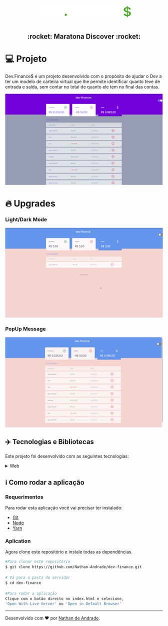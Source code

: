 <div align="center">
    <img src="https://raw.githubusercontent.com/Nathan-Andrade/dev-finance/4cd1e68689d426a9f98da9fc25a85d1691ec94c4/assets/logo.svg" width="300px"/>
</div>

<br />

<h2 align="center">
    :rocket: Maratona Discover :rocket:
</h2>

   

<p align="center">
  
</p>


# :computer: Projeto

 Dev.Finance$ é um projeto desenvolvido com o propósito de ajudar o Dev a ter um modelo de carteira virtual que lhe permite identificar quanto teve de entrada e saída, sem contar no total de quanto ele tem no final das contas.

<p align="center">
  <img src="https://github.com/Nathan-Andrade/dev-finance/blob/master/github-pictures/home.PNG?raw=true" alt="home page">
</p>

# :fire: Upgrades
 <p align="center">
 <h3>Light/Dark Mode</h3>
  <img src="https://github.com/Nathan-Andrade/dev-finance/blob/master/github-pictures/gifDevFinance$.gif?raw=true" alt="light & dark mode">
  <br>
  <h3>PopUp Message</h3>
  <img src="https://github.com/Nathan-Andrade/dev-finance/blob/master/github-pictures/MessageDevFinanceCode.gif?raw=true" alt="message success">
</p>

 ## :airplane: Tecnologias e Bibliotecas

Este projeto foi desenvolvido com as seguintes tecnologias:

<details>
  <summary>Web</summary>

-   [HTML5](https://www.w3schools.com/html/default.asp)
-   [CSS3](https://www.w3schools.com/css/)
-   [JavaScript](https://www.w3schools.com/js/DEFAULT.asp)
-   [VS Code](https://code.visualstudio.com/)

</details>


## :information_source: Como rodar a aplicação

### Requerimentos

Para rodar esta aplicação você vai precisar ter instalado:
* [Git](https://git-scm.com)
* [Node](https://nodejs.org/)
* [Yarn](https://yarnpkg.com/) 

### Aplication

Agora clone este repositório e instale todas as dependências.
```bash
#Para clonar este repositório
$ git clone https://github.com/Nathan-Andrade/dev-finance.git

# Vá para a pasta do servidor
$ cd dev-finance

#Para rodar a aplicação
Clique com o botão direito no index.html e selecione,
'Open With Live Server' ou 'Open in Default Browser'

```
---

Desenvolvido com ❤️ por <a href="https://www.linkedin.com/in/nathan-a-1b9436124/">Nathan de Andrade</a>.
